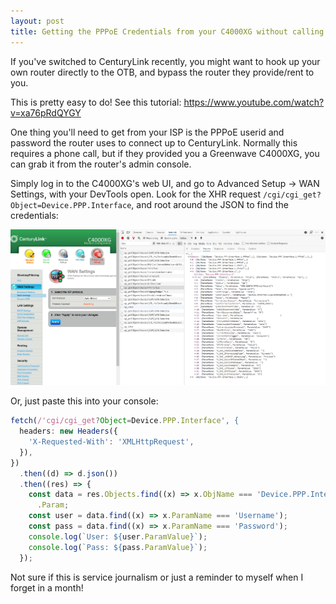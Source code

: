 ```yaml
---
layout: post
title: Getting the PPPoE Credentials from your C4000XG without calling CenturyLink
---
```


If you've switched to CenturyLink recently, you might want to hook up your own router directly to the OTB, and bypass the router they provide/rent to you.

This is pretty easy to do! See this tutorial: https://www.youtube.com/watch?v=xa76pRdQYGY

One thing you'll need to get from your ISP is the PPPoE userid and password the router uses to connect up to CenturyLink.
Normally this requires a phone call, but if they provided you a Greenwave C4000XG, you can grab it from the router's admin console.

Simply log in to the C4000XG's web UI, and go to Advanced Setup -> WAN Settings, with your DevTools open.
Look for the XHR request `/cgi/cgi_get?Object=Device.PPP.Interface`, and root around the JSON to find the credentials:

![clink credentials](../images/clink-router.png)

Or, just paste this into your console:

```js
fetch(/'cgi/cgi_get?Object=Device.PPP.Interface', {
  headers: new Headers({
    'X-Requested-With': 'XMLHttpRequest',
  }),
})
  .then((d) => d.json())
  .then((res) => {
    const data = res.Objects.find((x) => x.ObjName === 'Device.PPP.Interface.1')
      .Param;
    const user = data.find((x) => x.ParamName === 'Username');
    const pass = data.find((x) => x.ParamName === 'Password');
    console.log(`User: ${user.ParamValue}`);
    console.log(`Pass: ${pass.ParamValue}`);
  });
```

Not sure if this is service journalism or just a reminder to myself when I forget in a month!
